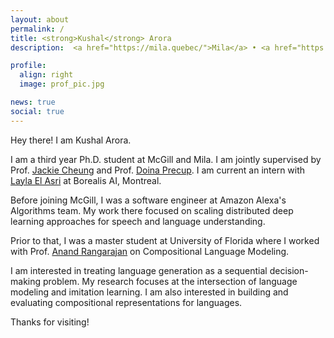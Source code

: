 ```yaml
---
layout: about
permalink: /
title: <strong>Kushal</strong> Arora
description:  <a href="https://mila.quebec/">Mila</a> • <a href="https://www.cs.mcgill.ca/">McGill University</a>

profile:
  align: right
  image: prof_pic.jpg

news: true
social: true
---
```


Hey there! I am Kushal Arora.

I am a third year Ph.D. student at McGill and Mila. I am  jointly supervised by Prof. [Jackie Cheung](http://cs.mcgill.ca/~jcheung/index.html) and Prof. [Doina Precup](http://www.cs.mcgill.ca/~dprecup/). I am current an intern with [Layla El Asri](https://speakingmachines.com/) at Borealis AI, Montreal.

Before joining McGill, I was a software engineer at Amazon Alexa's Algorithms team. My work there focused on scaling distributed deep learning approaches for speech and language understanding.

Prior to that, I was a master student at University of Florida where I worked with Prof. [Anand Rangarajan](https://www.cise.ufl.edu/~anand/) on Compositional Language Modeling.

I am interested in treating language generation as a sequential decision-making problem. My research focuses at the intersection of language modeling and imitation learning. I am also interested in building and evaluating compositional representations for languages.

Thanks for visiting!
